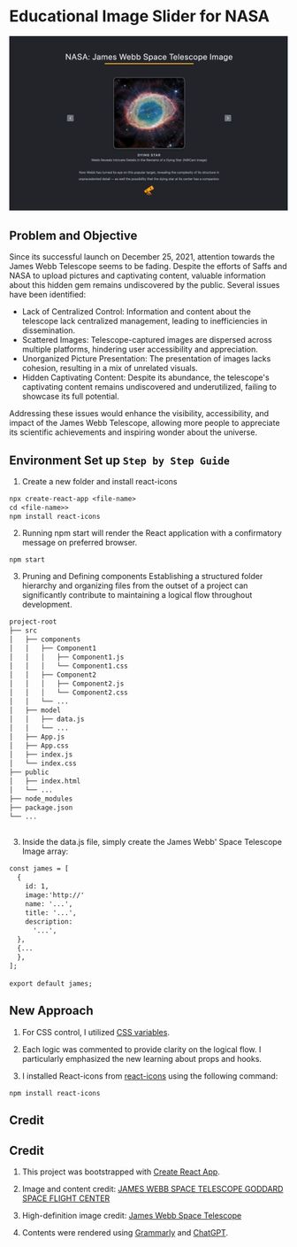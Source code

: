 # Educational Image Slider for NASA

<img alt='screen capture' src="./assets/JamesWebb.gif"></div>

## Problem and Objective
Since its successful launch on December 25, 2021, attention towards the James Webb Telescope seems to be fading. Despite the efforts of Saffs and NASA to upload pictures and captivating content, valuable information about this hidden gem remains undiscovered by the public. Several issues have been identified:

- Lack of Centralized Control: Information and content about the telescope lack centralized management, leading to inefficiencies in dissemination.
- Scattered Images: Telescope-captured images are dispersed across multiple platforms, hindering user accessibility and appreciation.
- Unorganized Picture Presentation: The presentation of images lacks cohesion, resulting in a mix of unrelated visuals.
- Hidden Captivating Content: Despite its abundance, the telescope's captivating content remains undiscovered and underutilized, failing to showcase its full potential.

Addressing these issues would enhance the visibility, accessibility, and impact of the James Webb Telescope, allowing more people to appreciate its scientific achievements and inspiring wonder about the universe.


## Environment Set up `Step by Step Guide `

1. Create a new folder and install react-icons

```
npx create-react-app <file-name>
cd <file-name>>
npm install react-icons
```

2. Running npm start will render the React application with a confirmatory message on preferred browser.

```
npm start
```

3. Pruning and Defining components
Establishing a structured folder hierarchy and organizing files from the outset of a project can significantly contribute to maintaining a logical flow throughout development. 

```
project-root
├── src
│   ├── components
│   │   ├── Component1
│   │   │   ├── Component1.js
│   │   │   └── Component1.css
│   │   ├── Component2
│   │   │   ├── Component2.js
│   │   │   └── Component2.css
│   │   └── ...
│   ├── model
│   │   ├── data.js
│   │   └── ...
│   ├── App.js
│   ├── App.css
│   ├── index.js
│   └── index.css
├── public
│   ├── index.html
│   └── ...
├── node_modules
├── package.json
└── ...


```

3. Inside the data.js file, simply create the James Webb' Space Telescope Image array:

```
const james = [
  {
    id: 1,
    image:'http://'
    name: '...',
    title: '...',
    description:
      '...',
  },
  {...
  },
];

export default james;
```

## New Approach 

1. For CSS control, I utilized [CSS variables](https://developer.mozilla.org/en-US/docs/Web/CSS/Using_CSS_custom_properties).

2. Each logic was commented to provide clarity on the logical flow. I particularly emphasized the new learning about props and hooks.

3. I installed React-icons from [react-icons](https://react-icons.github.io/react-icons/) using the following command:
```
npm install react-icons
```

## Credit
## Credit
1. This project was bootstrapped with [Create React App](https://github.com/facebook/create-react-app).

2. Image and content credit: [JAMES WEBB SPACE TELESCOPE GODDARD SPACE FLIGHT CENTER](https://webb.nasa.gov/content/multimedia/images.html)

3. High-definition image credit: [James Webb Space Telescope](https://www.flickr.com/photos/nasawebbtelescope/)

4. Contents were rendered using [Grammarly](https://www.grammarly.com/) and [ChatGPT](https://openai.com/chatgpt/).
